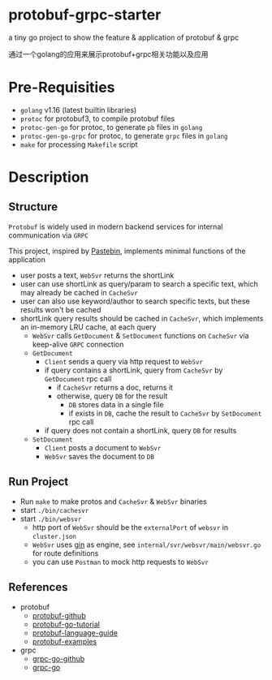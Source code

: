 # protobuf-grpc-starter

a tiny go project to show the feature & application of protobuf & grpc

通过一个golang的应用来展示protobuf+grpc相关功能以及应用

# Pre-Requisities

- `golang` v1.16 (latest builtin libraries)
- `protoc` for protobuf3, to compile protobuf files
- `protoc-gen-go` for protoc, to generate `pb` files in `golang`
- `protoc-gen-go-grpc` for protoc, to generate `grpc` files in `golang`
- `make` for processing `Makefile` script

# Description

## Structure

`Protobuf` is widely used in modern backend services for internal communication via `GRPC`

This project, inspired by [Pastebin](https://pastebin.com/), implements minimal functions of the application

- user posts a text, `WebSvr` returns the shortLink
- user can use shortLink as query/param to search a specific text, which may already be cached in `CacheSvr`
- user can also use keyword/author to search specific texts, but these results won't be cached
- shortLink query results should be cached in `CacheSvr`, which implements an in-memory LRU cache, at each query
  - `WebSvr` calls `GetDocument` & `SetDocument` functions on `CacheSvr` via keep-alive `GRPC` connection
  - `GetDocument`
    - `Client` sends a query via http request to `WebSvr`
    - if query contains a shortLink, query from `CacheSvr` by `GetDocument` rpc call
      - if `CacheSvr` returns a doc, returns it
      - otherwise, query `DB` for the result
        - `DB` stores data in a single file
        - if exists in `DB`, cache the result to `CacheSvr` by `SetDocument` rpc call
    - if query does not contain a shortLink, query `DB` for results
  - `SetDocument`
    - `Client` posts a document to `WebSvr`
    - `WebSvr` saves the document to `DB`
  
## Run Project

- Run `make` to make protos and `CacheSvr` & `WebSvr` binaries
- start `./bin/cachesvr`
- start `./bin/websvr`
  - http port of `WebSvr` should be the `externalPort` of `websvr` in `cluster.json`
  - `WebSvr` uses [gin](https://github.com/gin-gonic/gin) as engine, see `internal/svr/websvr/main/websvr.go` for route definitions
  - you can use `Postman` to mock http requests to `WebSvr`

## References

- protobuf
  - [protobuf-github](https://github.com/golang/protobuf)
  - [protobuf-go-tutorial](https://developers.google.com/protocol-buffers/docs/gotutorial)
  - [protobuf-language-guide](https://developers.google.com/protocol-buffers/docs/proto3)
  - [protobuf-examples](https://github.com/protocolbuffers/protobuf/tree/master/examples)
- grpc
  - [grpc-go-github](https://github.com/grpc/grpc-go)
  - [grpc-go](https://grpc.io/docs/languages/go/)


